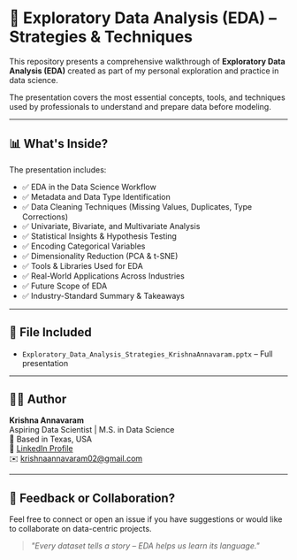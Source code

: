 # 🧪 Exploratory Data Analysis (EDA) – Strategies & Techniques

This repository presents a comprehensive walkthrough of **Exploratory Data Analysis (EDA)** created as part of my personal exploration and practice in data science.

The presentation covers the most essential concepts, tools, and techniques used by professionals to understand and prepare data before modeling.

---

## 📊 What's Inside?

The presentation includes:

- ✅ EDA in the Data Science Workflow  
- ✅ Metadata and Data Type Identification  
- ✅ Data Cleaning Techniques (Missing Values, Duplicates, Type Corrections)  
- ✅ Univariate, Bivariate, and Multivariate Analysis  
- ✅ Statistical Insights & Hypothesis Testing  
- ✅ Encoding Categorical Variables  
- ✅ Dimensionality Reduction (PCA & t-SNE)  
- ✅ Tools & Libraries Used for EDA  
- ✅ Real-World Applications Across Industries  
- ✅ Future Scope of EDA  
- ✅ Industry-Standard Summary & Takeaways

---

## 📁 File Included

- `Exploratory_Data_Analysis_Strategies_KrishnaAnnavaram.pptx` – Full presentation

---

## 👨‍💻 Author

**Krishna Annavaram**  
Aspiring Data Scientist | M.S. in Data Science  
📍 Based in Texas, USA  
🔗 [LinkedIn Profile](https://linkedin.com/in/krishna-annavaram)  
✉️ krishnaannavaram02@gmail.com

---

## 💬 Feedback or Collaboration?

Feel free to connect or open an issue if you have suggestions or would like to collaborate on data-centric projects.

> *"Every dataset tells a story – EDA helps us learn its language."*
